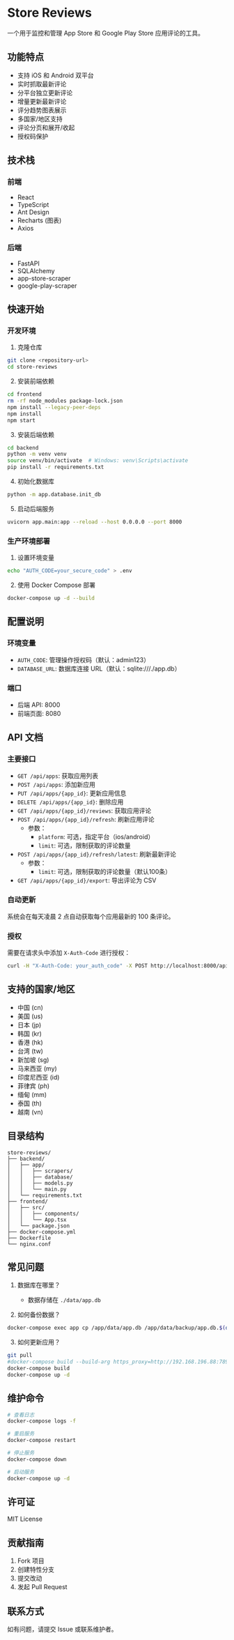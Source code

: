 # Store Reviews

一个用于监控和管理 App Store 和 Google Play Store 应用评论的工具。

## 功能特点

- 支持 iOS 和 Android 双平台
- 实时抓取最新评论
- 分平台独立更新评论
- 增量更新最新评论
- 评分趋势图表展示
- 多国家/地区支持
- 评论分页和展开/收起
- 授权码保护

## 技术栈

### 前端
- React
- TypeScript
- Ant Design
- Recharts (图表)
- Axios

### 后端
- FastAPI
- SQLAlchemy
- app-store-scraper
- google-play-scraper

## 快速开始

### 开发环境

1. 克隆仓库
```bash
git clone <repository-url>
cd store-reviews
```

2. 安装前端依赖
```bash
cd frontend
rm -rf node_modules package-lock.json
npm install --legacy-peer-deps
npm install
npm start
```

3. 安装后端依赖
```bash
cd backend
python -m venv venv
source venv/bin/activate  # Windows: venv\Scripts\activate
pip install -r requirements.txt
```

4. 初始化数据库
```bash
python -m app.database.init_db
```

5. 启动后端服务
```bash
uvicorn app.main:app --reload --host 0.0.0.0 --port 8000
```

### 生产环境部署

1. 设置环境变量
```bash
echo "AUTH_CODE=your_secure_code" > .env
```

2. 使用 Docker Compose 部署
```bash
docker-compose up -d --build
```

## 配置说明

### 环境变量
- `AUTH_CODE`: 管理操作授权码（默认：admin123）
- `DATABASE_URL`: 数据库连接 URL（默认：sqlite:///./app.db）

### 端口
- 后端 API: 8000
- 前端页面: 8080

## API 文档

### 主要接口
- `GET /api/apps`: 获取应用列表
- `POST /api/apps`: 添加新应用
- `PUT /api/apps/{app_id}`: 更新应用信息
- `DELETE /api/apps/{app_id}`: 删除应用
- `GET /api/apps/{app_id}/reviews`: 获取应用评论
- `POST /api/apps/{app_id}/refresh`: 刷新应用评论
  - 参数：
    - `platform`: 可选，指定平台（ios/android）
    - `limit`: 可选，限制获取的评论数量
- `POST /api/apps/{app_id}/refresh/latest`: 刷新最新评论
  - 参数：
    - `limit`: 可选，限制获取的评论数量（默认100条）
- `GET /api/apps/{app_id}/export`: 导出评论为 CSV

### 自动更新
系统会在每天凌晨 2 点自动获取每个应用最新的 100 条评论。

### 授权
需要在请求头中添加 `X-Auth-Code` 进行授权：
```bash
curl -H "X-Auth-Code: your_auth_code" -X POST http://localhost:8000/api/apps
```

## 支持的国家/地区

- 中国 (cn)
- 美国 (us)
- 日本 (jp)
- 韩国 (kr)
- 香港 (hk)
- 台湾 (tw)
- 新加坡 (sg)
- 马来西亚 (my)
- 印度尼西亚 (id)
- 菲律宾 (ph)
- 缅甸 (mm)
- 泰国 (th)
- 越南 (vn)

## 目录结构

```
store-reviews/
├── backend/
│   ├── app/
│   │   ├── scrapers/
│   │   ├── database/
│   │   ├── models.py
│   │   └── main.py
│   └── requirements.txt
├── frontend/
│   ├── src/
│   │   ├── components/
│   │   └── App.tsx
│   └── package.json
├── docker-compose.yml
├── Dockerfile
└── nginx.conf
```

## 常见问题

1. 数据库在哪里？
   - 数据存储在 `./data/app.db`

2. 如何备份数据？
```bash
docker-compose exec app cp /app/data/app.db /app/data/backup/app.db.$(date +%Y%m%d)
```

3. 如何更新应用？
```bash
git pull
#docker-compose build --build-arg https_proxy=http://192.168.196.88:7897  --build-arg http_proxy=http://192.168.196.88:7897
docker-compose build
docker-compose up -d
```

## 维护命令

```bash
# 查看日志
docker-compose logs -f

# 重启服务
docker-compose restart

# 停止服务
docker-compose down

# 启动服务
docker-compose up -d
```

## 许可证

MIT License

## 贡献指南

1. Fork 项目
2. 创建特性分支
3. 提交改动
4. 发起 Pull Request

## 联系方式

如有问题，请提交 Issue 或联系维护者。

